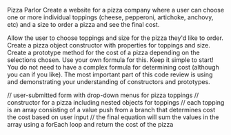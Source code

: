 Pizza Parlor
Create a website for a pizza company where a user can choose one or more individual toppings (cheese, pepperoni, artichoke, anchovy, etc) and a size to order a pizza and see the final cost.

Allow the user to choose toppings and size for the pizza they'd like to order.
Create a pizza object constructor with properties for toppings and size.
Create a prototype method for the cost of a pizza depending on the selections chosen. Use your own formula for this.
Keep it simple to start! You do not need to have a complex formula for determining cost (although you can if you like). The most important part of this code review is using and demonstrating your understanding of constructors and prototypes.

// user-submitted form with drop-down menus for pizza toppings
// constructor for a pizza including nested objects for toppings
// each topping is an array consisting of a value push from a branch that determines cost the cost based on user input
// the final equation will sum the values in the array using a forEach loop and return the cost of the pizza